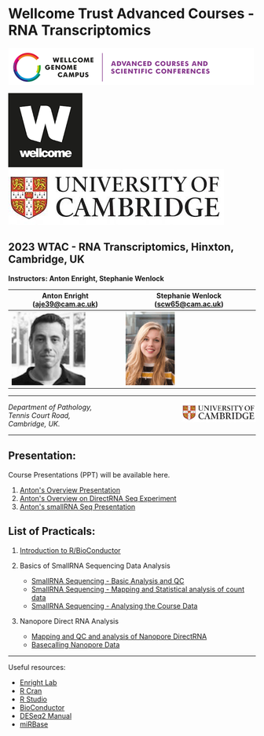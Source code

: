 Wellcome Trust Advanced Courses - RNA Transcriptomics
===============================
![WTAC](/images/acsc_logo.png)

![Wellcome](/images/wellcome_logo.png)
![Cambridge](/images/cambridge.jpg)

2023 WTAC - RNA Transcriptomics, Hinxton, Cambridge, UK
-------------------------------------------------------------------

**Instructors: Anton Enright, Stephanie Wenlock**

|Anton Enright (aje39@cam.ac.uk) | Stephanie Wenlock (scw65@cam.ac.uk)|
|---------------------------|------------------------------------|
|<img src="../images/anton.jpg" height="150">|<img src="../images/steph.png" height="150">|

***

<img src="../images/cambridge.jpg" align="right" width="150">

_Department of Pathology,  
Tennis Court Road,  
Cambridge, UK._  

***

Presentation:
------------
Course Presentations (PPT) will be available here.

1. [Anton's Overview Presentation](presentations/WTAC_RNA_TRANSCRIPTOMICS_2023.pdf)
2. [Anton's Overview on DirectRNA Seq Experiment](presentations/WTAC_RNA_NANOPORE.pdf)
3. [Anton's smallRNA Seq Presentation](presentations/WTAC_RNA_SMALLRNASEQ.pdf)


List of Practicals:
------------------

1. [Introduction to R/BioConductor](Intro_R/Intro_R_Practical.md)

2. Basics of SmallRNA Sequencing Data Analysis
   * [SmallRNA Sequencing - Basic Analysis and QC](small_RNA_seq/Practical_1/Practical_1.md)
   * [SmallRNA Sequencing - Mapping and Statistical analysis of count data](small_RNA_seq/Practical_2/Practical_2.md)
   * [SmallRNA Sequencing - Analysing the Course Data](course_smallrna_seq/course_smallrna.md)

3. Nanopore Direct RNA Analysis
   * [Mapping and QC and analysis of Nanopore DirectRNA ](nanopore_directRNA/nanopore_drna_seq.md)
   * [Basecalling Nanopore Data]()

<!--
4. Nanopore cDNA Analysis
-->

***

Useful resources:

* [Enright Lab](https://www.path.cam.ac.uk/directory/anton-enright)
* [R Cran](https://cran.r-project.org/)
* [R Studio](http://www.rstudio.com/)
* [BioConductor](http://www.bioconductor.org)
* [DESeq2 Manual](http://bioconductor.org/packages/release/bioc/html/DESeq2.html)
* [miRBase](http://www.mirbase.org)
